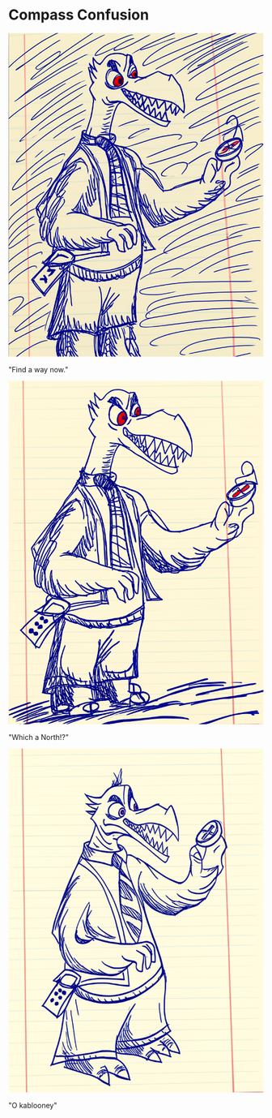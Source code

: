 # Compass Confusion

![Garrey Goosey holds a compass, looking ready to find direction.](compass-1.png)

"Find a way now."

![Garrey Goosey spins around, confused by the wildly swinging compass needle.](compass-2.png)

"Which a North!?"

![Garrey Goosey angrily throws the compass to the ground.](compass-3.png)

"O kablooney"